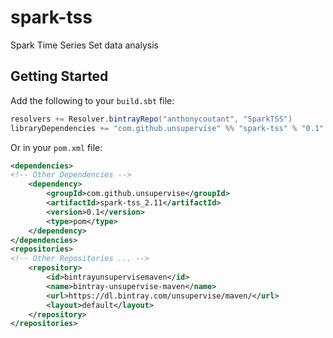 # spark-tss
Spark Time Series Set data analysis

## Getting Started

Add the following to your `build.sbt` file:

```scala
resolvers += Resolver.bintrayRepo("anthonycoutant", "SparkTSS")
libraryDependencies += "com.github.unsupervise" %% "spark-tss" % "0.1"
```

Or in your `pom.xml` file:

```xml
<dependencies>
<!-- Other Dependencies -->
    <dependency>
        <groupId>com.github.unsupervise</groupId>
        <artifactId>spark-tss_2.11</artifactId>
        <version>0.1</version>
        <type>pom</type>
    </dependency>
</dependencies>
<repositories>
<!-- Other Repositories ... -->
    <repository>
        <id>bintrayunsupervisemaven</id>
        <name>bintray-unsupervise-maven</name>
        <url>https://dl.bintray.com/unsupervise/maven/</url>
        <layout>default</layout>
    </repository>
</repositories>
```